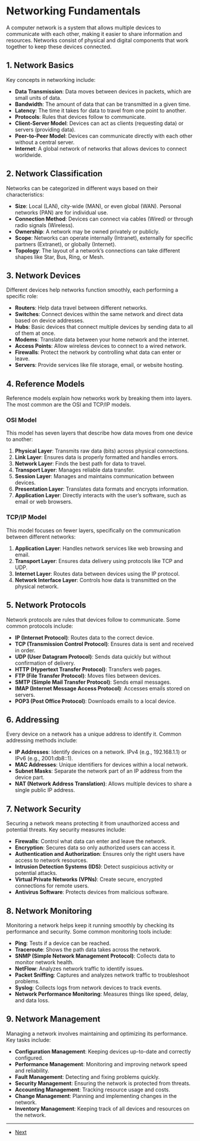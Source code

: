 # Networking Fundamentals

A computer network is a system that allows multiple devices to communicate with each other, making it easier to share information and resources. Networks consist of physical and digital components that work together to keep these devices connected.

## 1. Network Basics

Key concepts in networking include:

- **Data Transmission**: Data moves between devices in packets, which are small units of data.
- **Bandwidth**: The amount of data that can be transmitted in a given time.
- **Latency**: The time it takes for data to travel from one point to another.
- **Protocols**: Rules that devices follow to communicate.
- **Client-Server Model**: Devices can act as clients (requesting data) or servers (providing data).
- **Peer-to-Peer Model**: Devices can communicate directly with each other without a central server.
- **Internet**: A global network of networks that allows devices to connect worldwide.

## 2. Network Classification

Networks can be categorized in different ways based on their characteristics:

- **Size**: Local (LAN), city-wide (MAN), or even global (WAN). Personal networks (PAN) are for individual use.
- **Connection Method**: Devices can connect via cables (Wired) or through radio signals (Wireless).
- **Ownership**: A network may be owned privately or publicly.
- **Scope**: Networks can operate internally (Intranet), externally for specific partners (Extranet), or globally (Internet).
- **Topology**: The layout of a network’s connections can take different shapes like Star, Bus, Ring, or Mesh.

## 3. Network Devices

Different devices help networks function smoothly, each performing a specific role:

- **Routers**: Help data travel between different networks.
- **Switches**: Connect devices within the same network and direct data based on device addresses.
- **Hubs**: Basic devices that connect multiple devices by sending data to all of them at once.
- **Modems**: Translate data between your home network and the internet.
- **Access Points**: Allow wireless devices to connect to a wired network.
- **Firewalls**: Protect the network by controlling what data can enter or leave.
- **Servers**: Provide services like file storage, email, or website hosting.

## 4. Reference Models

Reference models explain how networks work by breaking them into layers. The most common are the OSI and TCP/IP models.

### OSI Model

This model has seven layers that describe how data moves from one device to another:

1. **Physical Layer**: Transmits raw data (bits) across physical connections.
2. **Link Layer**: Ensures data is properly formatted and handles errors.
3. **Network Layer**: Finds the best path for data to travel.
4. **Transport Layer**: Manages reliable data transfer.
5. **Session Layer**: Manages and maintains communication between devices.
6. **Presentation Layer**: Translates data formats and encrypts information.
7. **Application Layer**: Directly interacts with the user’s software, such as email or web browsers.

### TCP/IP Model

This model focuses on fewer layers, specifically on the communication between different networks:

1. **Application Layer**: Handles network services like web browsing and email.
2. **Transport Layer**: Ensures data delivery using protocols like TCP and UDP.
3. **Internet Layer**: Routes data between devices using the IP protocol.
4. **Network Interface Layer**: Controls how data is transmitted on the physical network.

## 5. Network Protocols

Network protocols are rules that devices follow to communicate. Some common protocols include:

- **IP (Internet Protocol)**: Routes data to the correct device.
- **TCP (Transmission Control Protocol)**: Ensures data is sent and received in order.
- **UDP (User Datagram Protocol)**: Sends data quickly but without confirmation of delivery.
- **HTTP (Hypertext Transfer Protocol)**: Transfers web pages.
- **FTP (File Transfer Protocol)**: Moves files between devices.
- **SMTP (Simple Mail Transfer Protocol)**: Sends email messages.
- **IMAP (Internet Message Access Protocol)**: Accesses emails stored on servers.
- **POP3 (Post Office Protocol)**: Downloads emails to a local device.

## 6. Addressing

Every device on a network has a unique address to identify it. Common addressing methods include:

- **IP Addresses**: Identify devices on a network. IPv4 (e.g., 192.168.1.1) or IPv6 (e.g., 2001:db8::1).
- **MAC Addresses**: Unique identifiers for devices within a local network.
- **Subnet Masks**: Separate the network part of an IP address from the device part.
- **NAT (Network Address Translation)**: Allows multiple devices to share a single public IP address.

## 7. Network Security

Securing a network means protecting it from unauthorized access and potential threats. Key security measures include:

- **Firewalls**: Control what data can enter and leave the network.
- **Encryption**: Secures data so only authorized users can access it.
- **Authentication and Authorization**: Ensures only the right users have access to network resources.
- **Intrusion Detection Systems (IDS)**: Detect suspicious activity or potential attacks.
- **Virtual Private Networks (VPNs)**: Create secure, encrypted connections for remote users.
- **Antivirus Software**: Protects devices from malicious software.

## 8. Network Monitoring

Monitoring a network helps keep it running smoothly by checking its performance and security. Some common monitoring tools include:

- **Ping**: Tests if a device can be reached.
- **Traceroute**: Shows the path data takes across the network.
- **SNMP (Simple Network Management Protocol)**: Collects data to monitor network health.
- **NetFlow**: Analyzes network traffic to identify issues.
- **Packet Sniffing**: Captures and analyzes network traffic to troubleshoot problems.
- **Syslog**: Collects logs from network devices to track events.
- **Network Performance Monitoring**: Measures things like speed, delay, and data loss.

## 9. Network Management

Managing a network involves maintaining and optimizing its performance. Key tasks include:

- **Configuration Management**: Keeping devices up-to-date and correctly configured.
- **Performance Management**: Monitoring and improving network speed and reliability.
- **Fault Management**: Detecting and fixing problems quickly.
- **Security Management**: Ensuring the network is protected from threats.
- **Accounting Management**: Tracking resource usage and costs.
- **Change Management**: Planning and implementing changes in the network.
- **Inventory Management**: Keeping track of all devices and resources on the network.

---

- [Next](./2-classification.md)
